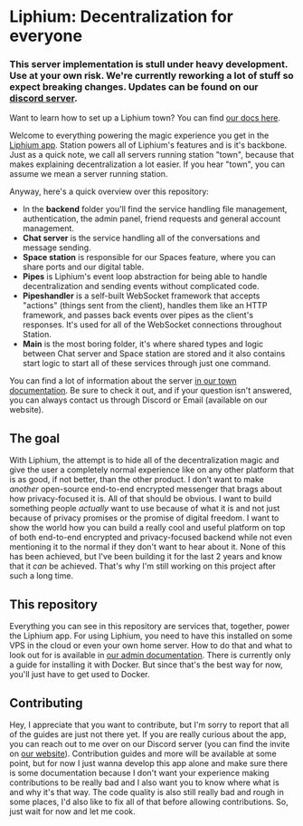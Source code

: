 # Liphium: Decentralization for everyone

### This server implementation is stull under heavy development. Use at your own risk. We're currently reworking a lot of stuff so expect breaking changes. Updates can be found on our [discord server](https://liphium.dev/discord).

Want to learn how to set up a Liphium town? You can find [our docs here](https://docs.liphium.com).

Welcome to everything powering the magic experience you get in the [Liphium app](https://github.com/Liphium/chat_interface). Station powers all of Liphium's features and is it's backbone. Just as a quick note, we call all servers running station "town", because that makes explaining decentralization a lot easier. If you hear "town", you can assume we mean a server running station.

Anyway, here's a quick overview over this repository:
- In the **backend** folder you'll find the service handling file management, authentication, the admin panel, friend requests and general account management.
- **Chat server** is the service handling all of the conversations and message sending.
- **Space station** is responsible for our Spaces feature, where you can share ports and our digital table.
- **Pipes** is Liphium's event loop abstraction for being able to handle decentralization and sending events without complicated code.
- **Pipeshandler** is a self-built WebSocket framework that accepts "actions" (things sent from the client), handles them like an HTTP framework, and passes back events over pipes as the client's responses. It's used for all of the WebSocket connections throughout Station.
- **Main** is the most boring folder, it's where shared types and logic between Chat server and Space station are stored and it also contains start logic to start all of these services through just one command.  

You can find a lot of information about the server [in our town documentation](https://docs.liphium.com). Be sure to check it out, and if your question isn't answered, you can always contact us through Discord or Email (available on our website).

## The goal

With Liphium, the attempt is to hide all of the decentralization magic and give the user a completely normal experience like on any other platform that is as good, if not better, than the other product. I don't want to make *another* open-source end-to-end encrypted messenger that brags about how privacy-focused it is. All of that should be obvious. I want to build something people *actually* want to use because of what it is and not just because of privacy promises or the promise of digital freedom. I want to show the world how you can build a really cool and useful platform on top of both end-to-end encrypted and privacy-focused backend while not even mentioning it to the normal if they don't want to hear about it. None of this has been achieved, but I've been building it for the last 2 years and know that it *can* be achieved. That's why I'm still working on this project after such a long time.

## This repository

Everything you can see in this repository are services that, together, power the Liphium app. For using Liphium, you need to have this installed on some VPS in the cloud or even your own home server. How to do that and what to look out for is available in [our admin documentation](https://docs.liphium.com/setup/docker.html). There is currently only a guide for installing it with Docker. But since that's the best way for now, you'll just have to get used to Docker.

## Contributing

Hey, I appreciate that you want to contribute, but I'm sorry to report that all of the guides are just not there yet. If you are really curious about the app, you can reach out to me over on our Discord server (you can find the invite on [our website](https://liphium.com)). Contribution guides and more will be available at some point, but for now I just wanna develop this app alone and make sure there is some documentation because I don't want your experience making contributions to be really bad and I also want you to know where what is and why it's that way. The code quality is also still really bad and rough in some places, I'd also like to fix all of that before allowing contributions. So, just wait for now and let me cook.
